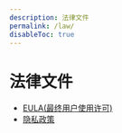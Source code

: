 ```yaml
---
description: 法律文件
permalink: /law/
disableToc: true
---
```

# 法律文件

- [EULA(最终用户使用许可)](/eula/)
- [隐私政策](/privacy/)


